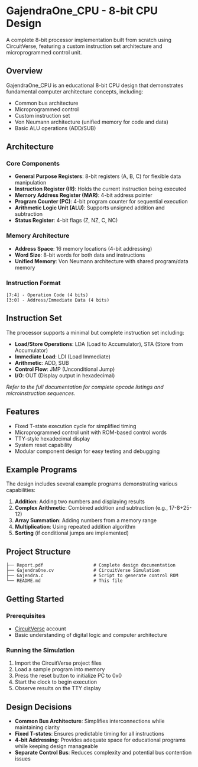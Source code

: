 # GajendraOne_CPU - 8-bit CPU Design

A complete 8-bit processor implementation built from scratch using CircuitVerse, featuring a custom instruction set architecture and microprogrammed control unit.

## Overview

GajendraOne_CPU is an educational 8-bit CPU design that demonstrates fundamental computer architecture concepts, including:

- Common bus architecture
- Microprogrammed control
- Custom instruction set
- Von Neumann architecture (unified memory for code and data)
- Basic ALU operations (ADD/SUB)

## Architecture

### Core Components

- **General Purpose Registers**: 8-bit registers (A, B, C) for flexible data manipulation
- **Instruction Register (IR)**: Holds the current instruction being executed
- **Memory Address Register (MAR)**: 4-bit address pointer
- **Program Counter (PC)**: 4-bit program counter for sequential execution
- **Arithmetic Logic Unit (ALU)**: Supports unsigned addition and subtraction
- **Status Register**: 4-bit flags (Z, NZ, C, NC)

### Memory Architecture

- **Address Space**: 16 memory locations (4-bit addressing)
- **Word Size**: 8-bit words for both data and instructions
- **Unified Memory**: Von Neumann architecture with shared program/data memory

### Instruction Format

```
[7:4] - Operation Code (4 bits)
[3:0] - Address/Immediate Data (4 bits)
```

## Instruction Set

The processor supports a minimal but complete instruction set including:

- **Load/Store Operations**: LDA (Load to Accumulator), STA (Store from Accumulator)
- **Immediate Load**: LDI (Load Immediate)
- **Arithmetic**: ADD, SUB
- **Control Flow**: JMP (Unconditional Jump)
- **I/O**: OUT (Display output in hexadecimal)

*Refer to the full documentation for complete opcode listings and microinstruction sequences.*

## Features

- Fixed T-state execution cycle for simplified timing
- Microprogrammed control unit with ROM-based control words
- TTY-style hexadecimal display
- System reset capability
- Modular component design for easy testing and debugging

## Example Programs

The design includes several example programs demonstrating various capabilities:

1. **Addition**: Adding two numbers and displaying results
2. **Complex Arithmetic**: Combined addition and subtraction (e.g., 17-8+25-12)
3. **Array Summation**: Adding numbers from a memory range
4. **Multiplication**: Using repeated addition algorithm
5. **Sorting** (if conditional jumps are implemented)

## Project Structure

```text
├── Report.pdf                   # Complete design documentation
├── GajendraOne.cv               # CircuitVerse Simulation
├── Gajendra.c                   # Script to generate control ROM
└── README.md                    # This file
```

## Getting Started

### Prerequisites

- [CircuitVerse](https://circuitverse.org/) account
- Basic understanding of digital logic and computer architecture

### Running the Simulation

1. Import the CircuitVerse project files
2. Load a sample program into memory
3. Press the reset button to initialize PC to 0x0
4. Start the clock to begin execution
5. Observe results on the TTY display

## Design Decisions

- **Common Bus Architecture**: Simplifies interconnections while maintaining clarity
- **Fixed T-states**: Ensures predictable timing for all instructions
- **4-bit Addressing**: Provides adequate space for educational programs while keeping design manageable
- **Separate Control Bus**: Reduces complexity and potential bus contention issues
